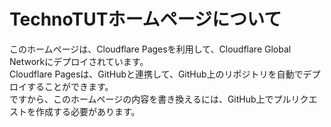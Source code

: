 # TechnoTUTホームページについて
このホームページは、Cloudflare Pagesを利用して、Cloudflare Global Networkにデプロイされています。  
Cloudflare Pagesは、GitHubと連携して、GitHub上のリポジトリを自動でデプロイすることができます。  
ですから、このホームページの内容を書き換えるには、GitHub上でプルリクエストを作成する必要があります。  
